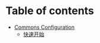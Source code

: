 # Table of contents

* [Commons Configuration](commons-configuration/index.md)
  * [快速开始](commons-configuration/quick_start_guide.md)
